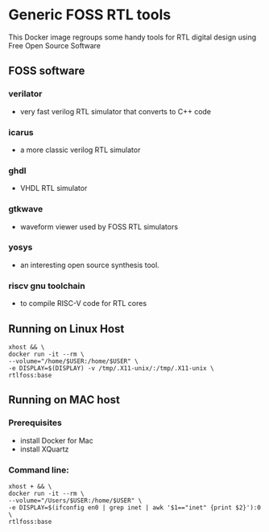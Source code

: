 # Generic FOSS RTL tools
This Docker image regroups some handy tools for RTL digital design using Free Open Source Software



## FOSS software

### verilator
* very fast verilog RTL simulator that converts to C++ code

### icarus
* a more classic verilog RTL simulator

### ghdl
* VHDL RTL simulator

### gtkwave
* waveform viewer used by FOSS RTL simulators

### yosys
* an interesting open source synthesis tool.

### riscv gnu toolchain
* to compile RISC-V code for RTL cores



## Running on Linux Host

```
xhost && \
docker run -it --rm \
--volume="/home/$USER:/home/$USER" \
-e DISPLAY=$(DISPLAY) -v /tmp/.X11-unix/:/tmp/.X11-unix \
rtlfoss:base
```

## Running on MAC host

### Prerequisites
* install Docker for Mac
* install XQuartz

### Command line:
```
xhost + && \
docker run -it --rm \
--volume="/Users/$USER:/home/$USER" \
-e DISPLAY=$(ifconfig en0 | grep inet | awk '$1=="inet" {print $2}'):0 \
rtlfoss:base
```
